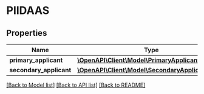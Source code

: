 # PIIDAAS

## Properties
Name | Type | Description | Notes
------------ | ------------- | ------------- | -------------
**primary_applicant** | [**\OpenAPI\Client\Model\PrimaryApplicant**](PrimaryApplicant.md) |  | 
**secondary_applicant** | [**\OpenAPI\Client\Model\SecondaryApplicantDAAS**](SecondaryApplicantDAAS.md) |  | [optional] 

[[Back to Model list]](../README.md#documentation-for-models) [[Back to API list]](../README.md#documentation-for-api-endpoints) [[Back to README]](../README.md)


